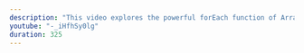 ```yaml
---
description: "This video explores the powerful forEach function of Arrays. We'll learn how to use this function to iterate and process array elements." 
youtube: "-_iHfhSy0lg" 
duration: 325 
---
```

